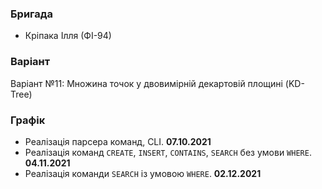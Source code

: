 ### Бригада
* Кріпака Ілля (ФІ-94)

### Варіант
Варіант №11: Множина точок у двовимірній декартовій площині (KD-Tree)

### Графік
* Реалізація парсера команд, CLI.
	**07.10.2021**
* Реалізація команд `CREATE`, `INSERT`, `CONTAINS`, `SEARCH` без умови `WHERE`.
	**04.11.2021**	
* Реалізація команди `SEARCH` із умовою `WHERE`.
	**02.12.2021**	
